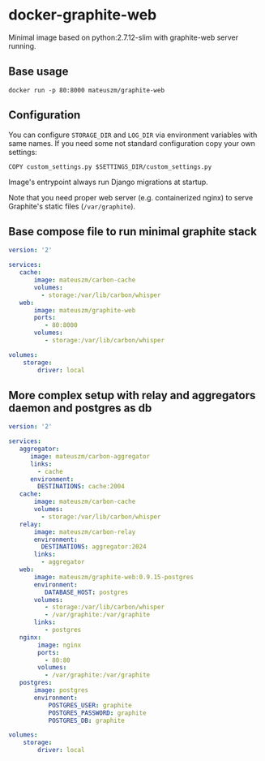 # docker-graphite-web #
Minimal image based on python:2.7.12-slim with graphite-web server running.

## Base usage ##
```
docker run -p 80:8000 mateuszm/graphite-web
```

## Configuration ##
You can configure `STORAGE_DIR` and `LOG_DIR` via environment variables with 
same names. If you need some not standard configuration copy your own 
settings:

```
COPY custom_settings.py $SETTINGS_DIR/custom_settings.py
```

Image's entrypoint always run Django migrations at startup.

Note that you need proper web server (e.g. containerized nginx) to serve
Graphite's static files (`/var/graphite`).

## Base compose file to run minimal graphite stack ##

```yaml
version: '2'

services:
   cache:
       image: mateuszm/carbon-cache
       volumes:
         - storage:/var/lib/carbon/whisper
   web:
       image: mateuszm/graphite-web
       ports:
          - 80:8000
       volumes:
          - storage:/var/lib/carbon/whisper

volumes:
    storage:
        driver: local
```

## More complex setup with relay and aggregators daemon and postgres as db ##

```yaml
version: '2'

services:
   aggregator:
      image: mateuszm/carbon-aggregator
      links:
        - cache
      environment:
        DESTINATIONS: cache:2004
   cache:
       image: mateuszm/carbon-cache
       volumes:
         - storage:/var/lib/carbon/whisper
   relay:
       image: mateuszm/carbon-relay
       environment:
         DESTINATIONS: aggregator:2024
       links:
         - aggregator
   web:
       image: mateuszm/graphite-web:0.9.15-postgres
       environment:
          DATABASE_HOST: postgres
       volumes:
          - storage:/var/lib/carbon/whisper
          - /var/graphite:/var/graphite
       links:
          - postgres
   nginx:
        image: nginx
        ports:
          - 80:80
        volumes:
          - /var/graphite:/var/graphite
   postgres:
       image: postgres
       environment:
           POSTGRES_USER: graphite
           POSTGRES_PASSWORD: graphite
           POSTGRES_DB: graphite

volumes:
    storage:
        driver: local

```